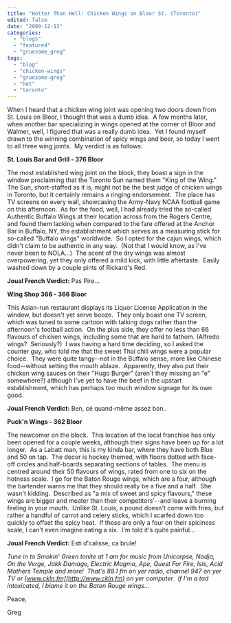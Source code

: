 ```yaml
---
title: "Hotter Than Hell: Chicken Wings on Bloor St. (Toronto)"
edited: false
date: "2009-12-13"
categories:
  - "blogs"
  - "featured"
  - "gruesome_greg"
tags:
  - "blog"
  - "chicken-wings"
  - "gruesome-greg"
  - "hot"
  - "toronto"
---
```


When I heard that a chicken wing joint was opening two doors down from St. Louis on Bloor, I thought that was a dumb idea.  A few months later, when another bar specializing in wings opened at the corner of Bloor and Walmer, well, I figured that was a really dumb idea.  Yet I found myself drawn to the winning combination of spicy wings and beer, so today I went to all three wing joints.  My verdict is as follows:

**St. Louis Bar and Grill - 376 Bloor**

The most established wing joint on the block, they boast a sign in the window proclaiming that the Toronto Sun named them "King of the Wing."  The Sun, short-staffed as it is, might not be the best judge of chicken wings in Toronto, but it certainly remains a ringing endorsement.  The place has TV screens on every wall, showcasing the Army-Navy NCAA football game on this afternoon.  As for the food, well, I had already tried the so-called Authentic Buffalo Wings at their location across from the Rogers Centre, and found them lacking when compared to the fare offered at the Anchor Bar in Buffalo, NY, the establishment which serves as a measuring stick for so-called "Buffalo wings" worldwide.  So I opted for the cajun wings, which didn't claim to be authentic in any way.  (Not that I would know, as I've never been to NOLA...)  The scent of the dry wings was almost overpowering, yet they only offered a mild kick, with little aftertaste.  Easily washed down by a couple pints of Rickard's Red.

**Joual French Verdict:** Pas Pire...

**Wing Shop 366 - 366 Bloor**

This Asian-run restaurant displays its Liquor License Application in the window, but doesn't yet serve booze.  They only boast one TV screen, which was tuned to some cartoon with talking dogs rather than the afternoon's football action.  On the plus side, they offer no less than 66 flavours of chicken wings, including some that are hard to fathom. (Alfredo wings?  Seriously?)  I was having a hard time deciding, so I asked the counter guy, who told me that the sweet Thai chili wings were a popular choice.  They were quite tangy--not in the Buffalo sense, more like Chinese food--without setting the mouth ablaze.  Apparently, they also put their chicken wing sauces on their "Hugo Burger" (aren't they missing an "e" somewhere?) although I've yet to have the beef in the upstart establishment, which has perhaps too much window signage for its own good.

**Joual French Verdict:** Ben, cé quand-même assez bon..

**Puck'n Wings - 362 Bloor**

The newcomer on the block.  This location of the local franchise has only been opened for a couple weeks, although their signs have been up for a lot longer.  As a Labatt man, this is my kinda bar, where they have both Blue and 50 on tap.  The decor is hockey themed, with floors dotted with face-off circles and half-boards separating sections of tables.  The menu is centred around their 50 flavours of wings, rated from one to six on the hotness scale.  I go for the Baton Rouge wings, which are a four, although the bartender warns me that they should really be a five and a half.  She wasn't kidding.  Described as "a mix of sweet and spicy flavours," these wings are bigger and meater than their competitors'--and leave a burning feeling in your mouth.  Unlike St. Louis, a pound doesn't come with fries, but rather a handful of carrot and celery sticks, which I scarfed down too quickly to offset the spicy heat.  If these are only a four on their spiciness scale, I can't even imagine eating a six.  I'm told it's quite painful...

**Joual French Verdict:** Esti d'calisse, ca brule!

_Tune in to Smokin' Green tonite at 1 am for music from Unicorpse, Nadja, On the Verge, Jakk Damage, Electric Magma, Ape, Quest For Fire, Isis, Acid Mothers Temple and more!  That's 88.1 fm on yer radio, channel 947 on yer TV or [www.ckln.fm](http://www.ckln.fm) on yer computer.  If I'm a tad intoxicated, I blame it on the Baton Rouge wings..._

Peace,

Greg

